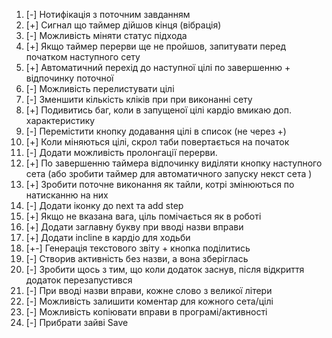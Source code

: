 1. [-] Нотифікація з поточним завданням
2. [+] Сигнал що таймер дійшов кінця (вібрація)
3. [-] Можливість міняти статус підхода
4. [+] Якщо таймер перерви ще не пройшов, запитувати перед початком наступного сету
5. [+] Автоматичний перехід до наступної цілі по завершенню + відпочинку поточної
6. [-] Можливість перелистувати цілі
7. [-] Зменшити кількість кліків при при виконанні сету
8. [+] Подивитись баг, коли в запущеної цілі кардіо вмикаю доп. характеристику
9. [-] Перемістити кнопку додавання цілі в список (не через +)
10. [+] Коли міняються цілі, скрол таби повертається на початок
11. [-] Додати можливість пролонгації перерви.
12. [+] По завершенню таймера відпочинку виділяти кнопку наступного сета (або зробити таймер для автоматичного запуску некст сета )
13. [+] Зробити поточне виконання як тайли, котрі змінюються по натисканню на них
14. [-] Додати іконку до next та add step
15. [+] Якщо не вказана вага, ціль помічається як в роботі
16. [+] Додати заглавну букву при вводі назви вправи
17. [+] Додати incline в кардіо для ходьби
18. [+-] Генерація текстового звіту + кнопка поділитись
19. [-] Створив активність без назви, а вона зберіглась
20. [-] Зробити щось з тим, що коли додаток заснув, після відкриття додаток перезапустився
21. [-] При вводі назви вправи, кожне слово з великої літери
22. [-] Можливість залишити коментар для кожного сета/цілі
23. [-] Можливість копіювати вправи в програмі/активності
24. [-] Прибрати зайві Save